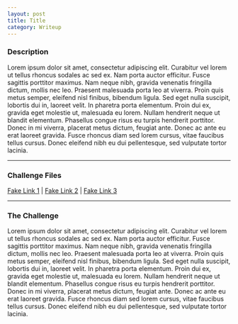```yaml
---
layout: post
title: Title
category: Writeup
---
```


### Description
Lorem ipsum dolor sit amet, consectetur adipiscing elit. Curabitur vel lorem ut tellus rhoncus sodales ac sed ex. Nam porta auctor efficitur. Fusce sagittis porttitor maximus. Nam neque nibh, gravida venenatis fringilla dictum, mollis nec leo. Praesent malesuada porta leo at viverra. Proin quis metus semper, eleifend nisl finibus, bibendum ligula. Sed eget nulla suscipit, lobortis dui in, laoreet velit. In pharetra porta elementum. Proin dui ex, gravida eget molestie ut, malesuada eu lorem. Nullam hendrerit neque ut blandit elementum. Phasellus congue risus eu turpis hendrerit porttitor. Donec in mi viverra, placerat metus dictum, feugiat ante. Donec ac ante eu erat laoreet gravida. Fusce rhoncus diam sed lorem cursus, vitae faucibus tellus cursus. Donec eleifend nibh eu dui pellentesque, sed vulputate tortor lacinia.

---

### Challenge Files
[Fake Link 1](http://google.com) |
[Fake Link 2](http://google.com) |
[Fake Link 3](http://google.com)

---

### The Challenge

 Lorem ipsum dolor sit amet, consectetur adipiscing elit. Curabitur vel lorem ut tellus rhoncus sodales ac sed ex. Nam porta auctor efficitur. Fusce sagittis porttitor maximus. Nam neque nibh, gravida venenatis fringilla dictum, mollis nec leo. Praesent malesuada porta leo at viverra. Proin quis metus semper, eleifend nisl finibus, bibendum ligula. Sed eget nulla suscipit, lobortis dui in, laoreet velit. In pharetra porta elementum. Proin dui ex, gravida eget molestie ut, malesuada eu lorem. Nullam hendrerit neque ut blandit elementum. Phasellus congue risus eu turpis hendrerit porttitor. Donec in mi viverra, placerat metus dictum, feugiat ante. Donec ac ante eu erat laoreet gravida. Fusce rhoncus diam sed lorem cursus, vitae faucibus tellus cursus. Donec eleifend nibh eu dui pellentesque, sed vulputate tortor lacinia.
